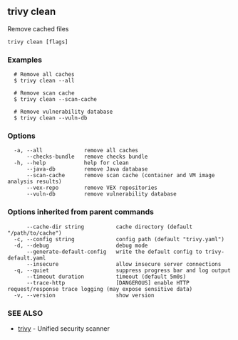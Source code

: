 ## trivy clean

Remove cached files

```
trivy clean [flags]
```

### Examples

```
  # Remove all caches
  $ trivy clean --all

  # Remove scan cache
  $ trivy clean --scan-cache

  # Remove vulnerability database
  $ trivy clean --vuln-db

```

### Options

```
  -a, --all             remove all caches
      --checks-bundle   remove checks bundle
  -h, --help            help for clean
      --java-db         remove Java database
      --scan-cache      remove scan cache (container and VM image analysis results)
      --vex-repo        remove VEX repositories
      --vuln-db         remove vulnerability database
```

### Options inherited from parent commands

```
      --cache-dir string          cache directory (default "/path/to/cache")
  -c, --config string             config path (default "trivy.yaml")
  -d, --debug                     debug mode
      --generate-default-config   write the default config to trivy-default.yaml
      --insecure                  allow insecure server connections
  -q, --quiet                     suppress progress bar and log output
      --timeout duration          timeout (default 5m0s)
      --trace-http                [DANGEROUS] enable HTTP request/response trace logging (may expose sensitive data)
  -v, --version                   show version
```

### SEE ALSO

* [trivy](trivy.md)	 - Unified security scanner

